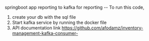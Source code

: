 springboot app reporting to kafka for reporting
-- To run this code, 
1. create your db with the sql file
2. Start kafka service by running the docker file
3. API documentation link https://github.com/afodamz/inventory-management-kafka-consumer-